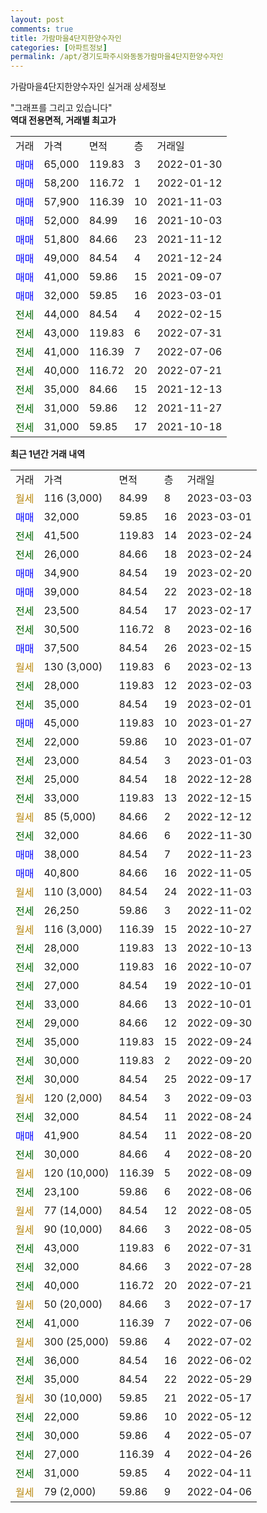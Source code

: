 ```yaml
---
layout: post
comments: true
title: 가람마을4단지한양수자인
categories: [아파트정보]
permalink: /apt/경기도파주시와동동가람마을4단지한양수자인
---
```


가람마을4단지한양수자인 실거래 상세정보

<script type="text/javascript">
  google.charts.load('current', {'packages':['line', 'corechart']});
  google.charts.setOnLoadCallback(drawChart);

  function drawChart() {
    var data = new google.visualization.DataTable();
    data.addColumn('date', '거래일');
    data.addColumn('number', "매매");
    data.addColumn('number', "전세");
    data.addColumn('number', "전매");

    data.addRows([[new Date(Date.parse("2023-03-03")), null, null, null], [new Date(Date.parse("2023-03-01")), 32000, null, null], [new Date(Date.parse("2023-02-24")), null, 41500, null], [new Date(Date.parse("2023-02-24")), null, 26000, null], [new Date(Date.parse("2023-02-20")), 34900, null, null], [new Date(Date.parse("2023-02-18")), 39000, null, null], [new Date(Date.parse("2023-02-17")), null, 23500, null], [new Date(Date.parse("2023-02-16")), null, 30500, null], [new Date(Date.parse("2023-02-15")), 37500, null, null], [new Date(Date.parse("2023-02-13")), null, null, null], [new Date(Date.parse("2023-02-03")), null, 28000, null], [new Date(Date.parse("2023-02-01")), null, 35000, null], [new Date(Date.parse("2023-01-27")), 45000, null, null], [new Date(Date.parse("2023-01-07")), null, 22000, null], [new Date(Date.parse("2023-01-03")), null, 23000, null], [new Date(Date.parse("2022-12-28")), null, 25000, null], [new Date(Date.parse("2022-12-15")), null, 33000, null], [new Date(Date.parse("2022-12-12")), null, null, null], [new Date(Date.parse("2022-11-30")), null, 32000, null], [new Date(Date.parse("2022-11-23")), 38000, null, null], [new Date(Date.parse("2022-11-05")), 40800, null, null], [new Date(Date.parse("2022-11-03")), null, null, null], [new Date(Date.parse("2022-11-02")), null, 26250, null], [new Date(Date.parse("2022-10-27")), null, null, null], [new Date(Date.parse("2022-10-13")), null, 28000, null], [new Date(Date.parse("2022-10-07")), null, 32000, null], [new Date(Date.parse("2022-10-01")), null, 27000, null], [new Date(Date.parse("2022-10-01")), null, 33000, null], [new Date(Date.parse("2022-09-30")), null, 29000, null], [new Date(Date.parse("2022-09-24")), null, 35000, null], [new Date(Date.parse("2022-09-20")), null, 30000, null], [new Date(Date.parse("2022-09-17")), null, 30000, null], [new Date(Date.parse("2022-09-03")), null, null, null], [new Date(Date.parse("2022-08-24")), null, 32000, null], [new Date(Date.parse("2022-08-20")), 41900, null, null], [new Date(Date.parse("2022-08-20")), null, 30000, null], [new Date(Date.parse("2022-08-09")), null, null, null], [new Date(Date.parse("2022-08-06")), null, 23100, null], [new Date(Date.parse("2022-08-05")), null, null, null], [new Date(Date.parse("2022-08-05")), null, null, null], [new Date(Date.parse("2022-07-31")), null, 43000, null], [new Date(Date.parse("2022-07-28")), null, 32000, null], [new Date(Date.parse("2022-07-21")), null, 40000, null], [new Date(Date.parse("2022-07-17")), null, null, null], [new Date(Date.parse("2022-07-06")), null, 41000, null], [new Date(Date.parse("2022-07-02")), null, null, null], [new Date(Date.parse("2022-06-02")), null, 36000, null], [new Date(Date.parse("2022-05-29")), null, 35000, null], [new Date(Date.parse("2022-05-17")), null, null, null], [new Date(Date.parse("2022-05-12")), null, 22000, null], [new Date(Date.parse("2022-05-07")), null, 30000, null], [new Date(Date.parse("2022-04-26")), null, 27000, null], [new Date(Date.parse("2022-04-11")), null, 31000, null], [new Date(Date.parse("2022-04-06")), null, null, null]]);

    var options = {
      hAxis: {
        format: 'yyyy/MM/dd'
      },    
      lineWidth: 0,
      pointsVisible: true,    
      title: '최근 1년간 유형별 실거래가 분포',
      legend: { position: 'bottom' }
    };

    var formatter = new google.visualization.NumberFormat({pattern:'###,###'} );
    formatter.format(data, 1);
    formatter.format(data, 2);
    
    setTimeout(function() {
        var chart = new google.visualization.LineChart(document.getElementById('columnchart_material'));
        chart.draw(data, (options));
        document.getElementById('loading').style.display = 'none';
    }, 200);
  }
</script>


<div id="loading" style="z-index:20; display: block; margin-left: 0px">"그래프를 그리고 있습니다"</div>
<div id="columnchart_material" style="width: 95%; margin-left: 0px; display: block"></div>
<!-- contents start -->
<b>역대 전용면적, 거래별 최고가</b>
<table class="sortable">
    <tr>
      <td>거래</td>
      <td>가격</td>
      <td>면적</td>
      <td>층</td>
      <td>거래일</td>
    </tr>
        <tr>
          <td><a style="color: blue">매매</a></td>
          <td>65,000</td>
          <td>119.83</td>
          <td>3</td>
          <td>2022-01-30</td>
        </tr>            <tr>
          <td><a style="color: blue">매매</a></td>
          <td>58,200</td>
          <td>116.72</td>
          <td>1</td>
          <td>2022-01-12</td>
        </tr>            <tr>
          <td><a style="color: blue">매매</a></td>
          <td>57,900</td>
          <td>116.39</td>
          <td>10</td>
          <td>2021-11-03</td>
        </tr>            <tr>
          <td><a style="color: blue">매매</a></td>
          <td>52,000</td>
          <td>84.99</td>
          <td>16</td>
          <td>2021-10-03</td>
        </tr>            <tr>
          <td><a style="color: blue">매매</a></td>
          <td>51,800</td>
          <td>84.66</td>
          <td>23</td>
          <td>2021-11-12</td>
        </tr>            <tr>
          <td><a style="color: blue">매매</a></td>
          <td>49,000</td>
          <td>84.54</td>
          <td>4</td>
          <td>2021-12-24</td>
        </tr>            <tr>
          <td><a style="color: blue">매매</a></td>
          <td>41,000</td>
          <td>59.86</td>
          <td>15</td>
          <td>2021-09-07</td>
        </tr>            <tr>
          <td><a style="color: blue">매매</a></td>
          <td>32,000</td>
          <td>59.85</td>
          <td>16</td>
          <td>2023-03-01</td>
        </tr>        
        <tr>
              <td><a style="color: darkgreen">전세</a></td>
              <td>44,000</td>
              <td>84.54</td>
              <td>4</td>
              <td>2022-02-15</td>
            </tr>            <tr>
              <td><a style="color: darkgreen">전세</a></td>
              <td>43,000</td>
              <td>119.83</td>
              <td>6</td>
              <td>2022-07-31</td>
            </tr>            <tr>
              <td><a style="color: darkgreen">전세</a></td>
              <td>41,000</td>
              <td>116.39</td>
              <td>7</td>
              <td>2022-07-06</td>
            </tr>            <tr>
              <td><a style="color: darkgreen">전세</a></td>
              <td>40,000</td>
              <td>116.72</td>
              <td>20</td>
              <td>2022-07-21</td>
            </tr>            <tr>
              <td><a style="color: darkgreen">전세</a></td>
              <td>35,000</td>
              <td>84.66</td>
              <td>15</td>
              <td>2021-12-13</td>
            </tr>            <tr>
              <td><a style="color: darkgreen">전세</a></td>
              <td>31,000</td>
              <td>59.86</td>
              <td>12</td>
              <td>2021-11-27</td>
            </tr>            <tr>
              <td><a style="color: darkgreen">전세</a></td>
              <td>31,000</td>
              <td>59.85</td>
              <td>17</td>
              <td>2021-10-18</td>
            </tr>        
    
</table>

<b>최근 1년간 거래 내역</b>

<table class="sortable">
    <tr>
      <td>거래</td>
      <td>가격</td>
      <td>면적</td>
      <td>층</td>
      <td>거래일</td>
    </tr>
    <tr>
      <td><a style="color: darkgoldenrod">월세</a></td>
      <td>116 (3,000)</td>
      <td>84.99</td>
      <td>8</td>
      <td>2023-03-03</td>
    </tr>          <tr>
      <td><a style="color: blue">매매</a></td>
      <td>32,000</td>
      <td>59.85</td>
      <td>16</td>
      <td>2023-03-01</td>
    </tr>          <tr>
      <td><a style="color: darkgreen">전세</a></td>
      <td>41,500</td>
      <td>119.83</td>
      <td>14</td>
      <td>2023-02-24</td>
    </tr>          <tr>
      <td><a style="color: darkgreen">전세</a></td>
      <td>26,000</td>
      <td>84.66</td>
      <td>18</td>
      <td>2023-02-24</td>
    </tr>          <tr>
      <td><a style="color: blue">매매</a></td>
      <td>34,900</td>
      <td>84.54</td>
      <td>19</td>
      <td>2023-02-20</td>
    </tr>          <tr>
      <td><a style="color: blue">매매</a></td>
      <td>39,000</td>
      <td>84.54</td>
      <td>22</td>
      <td>2023-02-18</td>
    </tr>          <tr>
      <td><a style="color: darkgreen">전세</a></td>
      <td>23,500</td>
      <td>84.54</td>
      <td>17</td>
      <td>2023-02-17</td>
    </tr>          <tr>
      <td><a style="color: darkgreen">전세</a></td>
      <td>30,500</td>
      <td>116.72</td>
      <td>8</td>
      <td>2023-02-16</td>
    </tr>          <tr>
      <td><a style="color: blue">매매</a></td>
      <td>37,500</td>
      <td>84.54</td>
      <td>26</td>
      <td>2023-02-15</td>
    </tr>          <tr>
      <td><a style="color: darkgoldenrod">월세</a></td>
      <td>130 (3,000)</td>
      <td>119.83</td>
      <td>6</td>
      <td>2023-02-13</td>
    </tr>          <tr>
      <td><a style="color: darkgreen">전세</a></td>
      <td>28,000</td>
      <td>119.83</td>
      <td>12</td>
      <td>2023-02-03</td>
    </tr>          <tr>
      <td><a style="color: darkgreen">전세</a></td>
      <td>35,000</td>
      <td>84.54</td>
      <td>19</td>
      <td>2023-02-01</td>
    </tr>          <tr>
      <td><a style="color: blue">매매</a></td>
      <td>45,000</td>
      <td>119.83</td>
      <td>10</td>
      <td>2023-01-27</td>
    </tr>          <tr>
      <td><a style="color: darkgreen">전세</a></td>
      <td>22,000</td>
      <td>59.86</td>
      <td>10</td>
      <td>2023-01-07</td>
    </tr>          <tr>
      <td><a style="color: darkgreen">전세</a></td>
      <td>23,000</td>
      <td>84.54</td>
      <td>3</td>
      <td>2023-01-03</td>
    </tr>          <tr>
      <td><a style="color: darkgreen">전세</a></td>
      <td>25,000</td>
      <td>84.54</td>
      <td>18</td>
      <td>2022-12-28</td>
    </tr>          <tr>
      <td><a style="color: darkgreen">전세</a></td>
      <td>33,000</td>
      <td>119.83</td>
      <td>13</td>
      <td>2022-12-15</td>
    </tr>          <tr>
      <td><a style="color: darkgoldenrod">월세</a></td>
      <td>85 (5,000)</td>
      <td>84.66</td>
      <td>2</td>
      <td>2022-12-12</td>
    </tr>          <tr>
      <td><a style="color: darkgreen">전세</a></td>
      <td>32,000</td>
      <td>84.66</td>
      <td>6</td>
      <td>2022-11-30</td>
    </tr>          <tr>
      <td><a style="color: blue">매매</a></td>
      <td>38,000</td>
      <td>84.54</td>
      <td>7</td>
      <td>2022-11-23</td>
    </tr>          <tr>
      <td><a style="color: blue">매매</a></td>
      <td>40,800</td>
      <td>84.66</td>
      <td>16</td>
      <td>2022-11-05</td>
    </tr>          <tr>
      <td><a style="color: darkgoldenrod">월세</a></td>
      <td>110 (3,000)</td>
      <td>84.54</td>
      <td>24</td>
      <td>2022-11-03</td>
    </tr>          <tr>
      <td><a style="color: darkgreen">전세</a></td>
      <td>26,250</td>
      <td>59.86</td>
      <td>3</td>
      <td>2022-11-02</td>
    </tr>          <tr>
      <td><a style="color: darkgoldenrod">월세</a></td>
      <td>116 (3,000)</td>
      <td>116.39</td>
      <td>15</td>
      <td>2022-10-27</td>
    </tr>          <tr>
      <td><a style="color: darkgreen">전세</a></td>
      <td>28,000</td>
      <td>119.83</td>
      <td>13</td>
      <td>2022-10-13</td>
    </tr>          <tr>
      <td><a style="color: darkgreen">전세</a></td>
      <td>32,000</td>
      <td>119.83</td>
      <td>16</td>
      <td>2022-10-07</td>
    </tr>          <tr>
      <td><a style="color: darkgreen">전세</a></td>
      <td>27,000</td>
      <td>84.54</td>
      <td>19</td>
      <td>2022-10-01</td>
    </tr>          <tr>
      <td><a style="color: darkgreen">전세</a></td>
      <td>33,000</td>
      <td>84.66</td>
      <td>13</td>
      <td>2022-10-01</td>
    </tr>          <tr>
      <td><a style="color: darkgreen">전세</a></td>
      <td>29,000</td>
      <td>84.66</td>
      <td>12</td>
      <td>2022-09-30</td>
    </tr>          <tr>
      <td><a style="color: darkgreen">전세</a></td>
      <td>35,000</td>
      <td>119.83</td>
      <td>15</td>
      <td>2022-09-24</td>
    </tr>          <tr>
      <td><a style="color: darkgreen">전세</a></td>
      <td>30,000</td>
      <td>119.83</td>
      <td>2</td>
      <td>2022-09-20</td>
    </tr>          <tr>
      <td><a style="color: darkgreen">전세</a></td>
      <td>30,000</td>
      <td>84.54</td>
      <td>25</td>
      <td>2022-09-17</td>
    </tr>          <tr>
      <td><a style="color: darkgoldenrod">월세</a></td>
      <td>120 (2,000)</td>
      <td>84.54</td>
      <td>3</td>
      <td>2022-09-03</td>
    </tr>          <tr>
      <td><a style="color: darkgreen">전세</a></td>
      <td>32,000</td>
      <td>84.54</td>
      <td>11</td>
      <td>2022-08-24</td>
    </tr>          <tr>
      <td><a style="color: blue">매매</a></td>
      <td>41,900</td>
      <td>84.54</td>
      <td>11</td>
      <td>2022-08-20</td>
    </tr>          <tr>
      <td><a style="color: darkgreen">전세</a></td>
      <td>30,000</td>
      <td>84.66</td>
      <td>4</td>
      <td>2022-08-20</td>
    </tr>          <tr>
      <td><a style="color: darkgoldenrod">월세</a></td>
      <td>120 (10,000)</td>
      <td>116.39</td>
      <td>5</td>
      <td>2022-08-09</td>
    </tr>          <tr>
      <td><a style="color: darkgreen">전세</a></td>
      <td>23,100</td>
      <td>59.86</td>
      <td>6</td>
      <td>2022-08-06</td>
    </tr>          <tr>
      <td><a style="color: darkgoldenrod">월세</a></td>
      <td>77 (14,000)</td>
      <td>84.54</td>
      <td>12</td>
      <td>2022-08-05</td>
    </tr>          <tr>
      <td><a style="color: darkgoldenrod">월세</a></td>
      <td>90 (10,000)</td>
      <td>84.66</td>
      <td>3</td>
      <td>2022-08-05</td>
    </tr>          <tr>
      <td><a style="color: darkgreen">전세</a></td>
      <td>43,000</td>
      <td>119.83</td>
      <td>6</td>
      <td>2022-07-31</td>
    </tr>          <tr>
      <td><a style="color: darkgreen">전세</a></td>
      <td>32,000</td>
      <td>84.66</td>
      <td>3</td>
      <td>2022-07-28</td>
    </tr>          <tr>
      <td><a style="color: darkgreen">전세</a></td>
      <td>40,000</td>
      <td>116.72</td>
      <td>20</td>
      <td>2022-07-21</td>
    </tr>          <tr>
      <td><a style="color: darkgoldenrod">월세</a></td>
      <td>50 (20,000)</td>
      <td>84.66</td>
      <td>3</td>
      <td>2022-07-17</td>
    </tr>          <tr>
      <td><a style="color: darkgreen">전세</a></td>
      <td>41,000</td>
      <td>116.39</td>
      <td>7</td>
      <td>2022-07-06</td>
    </tr>          <tr>
      <td><a style="color: darkgoldenrod">월세</a></td>
      <td>300 (25,000)</td>
      <td>59.86</td>
      <td>4</td>
      <td>2022-07-02</td>
    </tr>          <tr>
      <td><a style="color: darkgreen">전세</a></td>
      <td>36,000</td>
      <td>84.54</td>
      <td>16</td>
      <td>2022-06-02</td>
    </tr>          <tr>
      <td><a style="color: darkgreen">전세</a></td>
      <td>35,000</td>
      <td>84.54</td>
      <td>22</td>
      <td>2022-05-29</td>
    </tr>          <tr>
      <td><a style="color: darkgoldenrod">월세</a></td>
      <td>30 (10,000)</td>
      <td>59.85</td>
      <td>21</td>
      <td>2022-05-17</td>
    </tr>          <tr>
      <td><a style="color: darkgreen">전세</a></td>
      <td>22,000</td>
      <td>59.86</td>
      <td>10</td>
      <td>2022-05-12</td>
    </tr>          <tr>
      <td><a style="color: darkgreen">전세</a></td>
      <td>30,000</td>
      <td>59.86</td>
      <td>4</td>
      <td>2022-05-07</td>
    </tr>          <tr>
      <td><a style="color: darkgreen">전세</a></td>
      <td>27,000</td>
      <td>116.39</td>
      <td>4</td>
      <td>2022-04-26</td>
    </tr>          <tr>
      <td><a style="color: darkgreen">전세</a></td>
      <td>31,000</td>
      <td>59.85</td>
      <td>4</td>
      <td>2022-04-11</td>
    </tr>          <tr>
      <td><a style="color: darkgoldenrod">월세</a></td>
      <td>79 (2,000)</td>
      <td>59.86</td>
      <td>9</td>
      <td>2022-04-06</td>
    </tr>      </table>
<!-- contents end -->    

